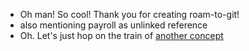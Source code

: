 - Oh man! So cool! Thank you for creating roam-to-git!
- also mentioning payroll as unlinked reference
- Oh. Let's just hop on the train of [another concept](<./another concept.md>)